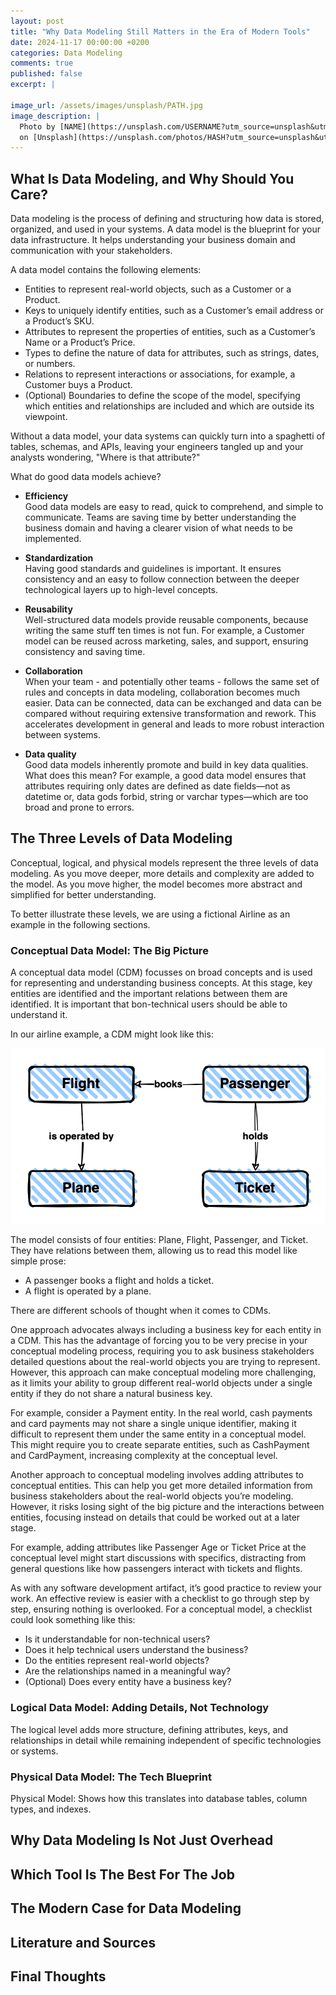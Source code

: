 ```yaml
---
layout: post
title: "Why Data Modeling Still Matters in the Era of Modern Tools"
date: 2024-11-17 00:00:00 +0200
categories: Data Modeling
comments: true
published: false
excerpt: |

image_url: /assets/images/unsplash/PATH.jpg
image_description: |
  Photo by [NAME](https://unsplash.com/USERNAME?utm_source=unsplash&utm_medium=referral&utm_content=creditCopyText)
  on [Unsplash](https://unsplash.com/photos/HASH?utm_source=unsplash&utm_medium=referral&utm_content=creditCopyText)
---
```


## What Is Data Modeling, and Why Should You Care?

Data modeling is the process of defining and structuring how data is stored, organized, and used in your systems. A data model is the blueprint for your data infrastructure. It helps understanding your business domain and communication with your stakeholders.

A data model contains the following elements:

- Entities to represent real-world objects, such as a Customer or a Product.
- Keys to uniquely identify entities, such as a Customer’s email address or a Product’s SKU.
- Attributes to represent the properties of entities, such as a Customer’s Name or a Product’s Price.
- Types to define the nature of data for attributes, such as strings, dates, or numbers.
- Relations to represent interactions or associations, for example, a Customer buys a Product.
- (Optional) Boundaries to define the scope of the model, specifying which entities and relationships are included and which are outside its viewpoint.

Without a data model, your data systems can quickly turn into a spaghetti of tables, schemas, and APIs, leaving your engineers tangled up and your analysts wondering, "Where is that attribute?"

What do good data models achieve?

- **Efficiency**\
  Good data models are easy to read, quick to comprehend, and simple to communicate. Teams are saving time by better understanding the business domain and having a clearer vision of what needs to be implemented.

- **Standardization**\
  Having good standards and guidelines is important. It ensures consistency and an easy to follow connection between the deeper technological layers up to high-level concepts.

- **Reusability**\
  Well-structured data models provide reusable components, because writing the same stuff ten times is not fun. For example, a Customer model can be reused across marketing, sales, and support, ensuring consistency and saving time.

- **Collaboration**\
  When your team - and potentially other teams - follows the same set of rules and concepts in data modeling, collaboration becomes much easier. Data can be connected, data can be exchanged and data can be compared without requiring extensive transformation and rework. This accelerates development in general and leads to more robust interaction between systems.

- **Data quality**\
  Good data models inherently promote and build in key data qualities. What does this mean? For example, a good data model ensures that attributes requiring only dates are defined as date fields—not as datetime or, data gods forbid, string or varchar types—which are too broad and prone to errors.

## The Three Levels of Data Modeling

Conceptual, logical, and physical models represent the three levels of data modeling. As you move deeper, more details and complexity are added to the model. As you move higher, the model becomes more abstract and simplified for better understanding.

To better illustrate these levels, we are using a fictional Airline as an example in the following sections.

### Conceptual Data Model: The Big Picture

A conceptual data model (CDM) focusses on broad concepts and is used for representing and understanding business concepts. At this stage, key entities are identified and the important relations between them are identified. It is important that bon-technical users should be able to understand it.

In our airline example, a CDM might look like this:

![Conceptual Model](/assets/images/posts/2024_11_17_conceptual_model.png "Conceptual Model")

The model consists of four entities: Plane, Flight, Passenger, and Ticket. They have relations between them, allowing us to read this model like simple prose:

- A passenger books a flight and holds a ticket.
- A flight is operated by a plane.

There are different schools of thought when it comes to CDMs.

One approach advocates always including a business key for each entity in a CDM. This has the advantage of forcing you to be very precise in your conceptual modeling process, requiring you to ask business stakeholders detailed questions about the real-world objects you are trying to represent. However, this approach can make conceptual modeling more challenging, as it limits your ability to group different real-world objects under a single entity if they do not share a natural business key.

For example, consider a Payment entity. In the real world, cash payments and card payments may not share a single unique identifier, making it difficult to represent them under the same entity in a conceptual model. This might require you to create separate entities, such as CashPayment and CardPayment, increasing complexity at the conceptual level.

Another approach to conceptual modeling involves adding attributes to conceptual entities. This can help you get more detailed information from business stakeholders about the real-world objects you’re modeling. However, it risks losing sight of the big picture and the interactions between entities, focusing instead on details that could be worked out at a later stage.

For example, adding attributes like Passenger Age or Ticket Price at the conceptual level might start discussions with specifics, distracting from general questions like how passengers interact with tickets and flights.

As with any software development artifact, it’s good practice to review your work. An effective review is easier with a checklist to go through step by step, ensuring nothing is overlooked. For a conceptual model, a checklist could look something like this:

- Is it understandable for non-technical users?
- Does it help technical users understand the business?
- Do the entities represent real-world objects?
- Are the relationships named in a meaningful way?
- (Optional) Does every entity have a business key?

### Logical Data Model: Adding Details, Not Technology

The logical level adds more structure, defining attributes, keys, and relationships in detail while remaining independent of specific technologies or systems.

### Physical Data Model: The Tech Blueprint

Physical Model: Shows how this translates into database tables, column types, and indexes.

## Why Data Modeling Is Not Just Overhead

## Which Tool Is The Best For The Job

## The Modern Case for Data Modeling

## Literature and Sources

## Final Thoughts

